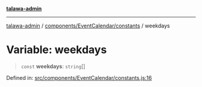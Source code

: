 [**talawa-admin**](../../../../README.md)

***

[talawa-admin](../../../../README.md) / [components/EventCalendar/constants](../README.md) / weekdays

# Variable: weekdays

> `const` **weekdays**: `string`[]

Defined in: [src/components/EventCalendar/constants.js:16](https://github.com/gautam-divyanshu/talawa-admin/blob/cfee07d9592eee1569f258baf49181c393e48f1b/src/components/EventCalendar/constants.js#L16)
